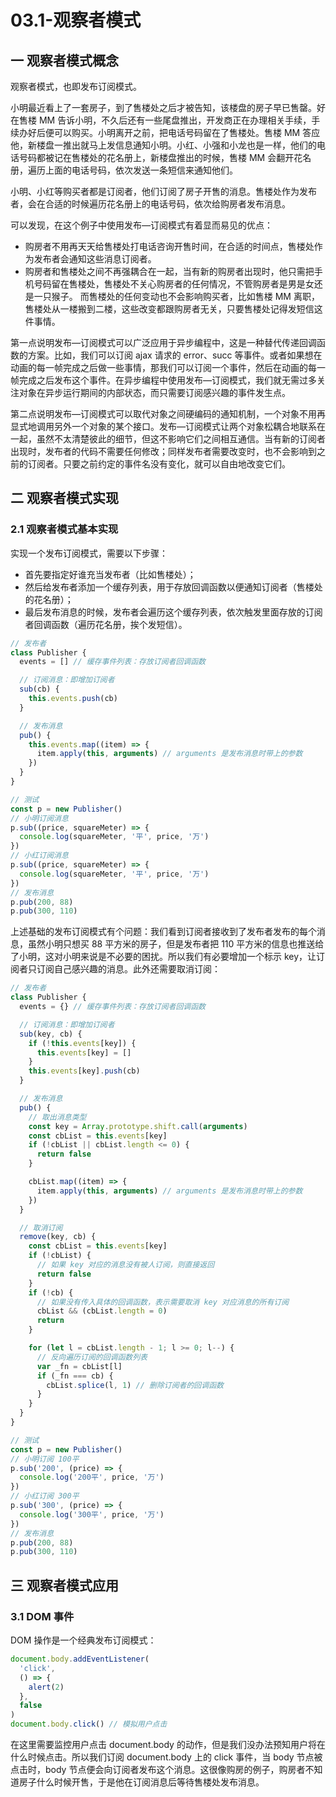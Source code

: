 # 03.1-观察者模式

## 一 观察者模式概念

观察者模式，也即发布订阅模式。

小明最近看上了一套房子，到了售楼处之后才被告知，该楼盘的房子早已售罄。好在售楼 MM 告诉小明，不久后还有一些尾盘推出，开发商正在办理相关手续，手续办好后便可以购买。小明离开之前，把电话号码留在了售楼处。售楼 MM 答应他，新楼盘一推出就马上发信息通知小明。小红、小强和小龙也是一样，他们的电话号码都被记在售楼处的花名册上，新楼盘推出的时候，售楼 MM 会翻开花名册，遍历上面的电话号码，依次发送一条短信来通知他们。

小明、小红等购买者都是订阅者，他们订阅了房子开售的消息。售楼处作为发布者，会在合适的时候遍历花名册上的电话号码，依次给购房者发布消息。

可以发现，在这个例子中使用发布—订阅模式有着显而易见的优点：

- 购房者不用再天天给售楼处打电话咨询开售时间，在合适的时间点，售楼处作为发布者会通知这些消息订阅者。
- 购房者和售楼处之间不再强耦合在一起，当有新的购房者出现时，他只需把手机号码留在售楼处，售楼处不关心购房者的任何情况，不管购房者是男是女还是一只猴子。 而售楼处的任何变动也不会影响购买者，比如售楼 MM 离职，售楼处从一楼搬到二楼，这些改变都跟购房者无关，只要售楼处记得发短信这件事情。

第一点说明发布—订阅模式可以广泛应用于异步编程中，这是一种替代传递回调函数的方案。比如，我们可以订阅 ajax 请求的 error、succ 等事件。或者如果想在动画的每一帧完成之后做一些事情，那我们可以订阅一个事件，然后在动画的每一帧完成之后发布这个事件。在异步编程中使用发布—订阅模式，我们就无需过多关注对象在异步运行期间的内部状态，而只需要订阅感兴趣的事件发生点。

第二点说明发布—订阅模式可以取代对象之间硬编码的通知机制，一个对象不用再显式地调用另外一个对象的某个接口。发布—订阅模式让两个对象松耦合地联系在一起，虽然不太清楚彼此的细节，但这不影响它们之间相互通信。当有新的订阅者出现时，发布者的代码不需要任何修改；同样发布者需要改变时，也不会影响到之前的订阅者。只要之前约定的事件名没有变化，就可以自由地改变它们。

## 二 观察者模式实现

### 2.1 观察者模式基本实现

实现一个发布订阅模式，需要以下步骤：

- 首先要指定好谁充当发布者（比如售楼处）；
- 然后给发布者添加一个缓存列表，用于存放回调函数以便通知订阅者（售楼处的花名册）；
- 最后发布消息的时候，发布者会遍历这个缓存列表，依次触发里面存放的订阅者回调函数（遍历花名册，挨个发短信）。

```js
// 发布者
class Publisher {
  events = [] // 缓存事件列表：存放订阅者回调函数

  // 订阅消息：即增加订阅者
  sub(cb) {
    this.events.push(cb)
  }

  // 发布消息
  pub() {
    this.events.map((item) => {
      item.apply(this, arguments) // arguments 是发布消息时带上的参数
    })
  }
}

// 测试
const p = new Publisher()
// 小明订阅消息
p.sub((price, squareMeter) => {
  console.log(squareMeter, '平', price, '万')
})
// 小红订阅消息
p.sub((price, squareMeter) => {
  console.log(squareMeter, '平', price, '万')
})
// 发布消息
p.pub(200, 88)
p.pub(300, 110)
```

上述基础的发布订阅模式有个问题：我们看到订阅者接收到了发布者发布的每个消息，虽然小明只想买 88 平方米的房子，但是发布者把 110 平方米的信息也推送给了小明，这对小明来说是不必要的困扰。所以我们有必要增加一个标示 key，让订阅者只订阅自己感兴趣的消息。此外还需要取消订阅：

```js
// 发布者
class Publisher {
  events = {} // 缓存事件列表：存放订阅者回调函数

  // 订阅消息：即增加订阅者
  sub(key, cb) {
    if (!this.events[key]) {
      this.events[key] = []
    }
    this.events[key].push(cb)
  }

  // 发布消息
  pub() {
    // 取出消息类型
    const key = Array.prototype.shift.call(arguments)
    const cbList = this.events[key]
    if (!cbList || cbList.length <= 0) {
      return false
    }

    cbList.map((item) => {
      item.apply(this, arguments) // arguments 是发布消息时带上的参数
    })
  }

  // 取消订阅
  remove(key, cb) {
    const cbList = this.events[key]
    if (!cbList) {
      // 如果 key 对应的消息没有被人订阅，则直接返回
      return false
    }
    if (!cb) {
      // 如果没有传入具体的回调函数，表示需要取消 key 对应消息的所有订阅
      cbList && (cbList.length = 0)
      return
    }

    for (let l = cbList.length - 1; l >= 0; l--) {
      // 反向遍历订阅的回调函数列表
      var _fn = cbList[l]
      if (_fn === cb) {
        cbList.splice(l, 1) // 删除订阅者的回调函数
      }
    }
  }
}

// 测试
const p = new Publisher()
// 小明订阅 100平
p.sub('200', (price) => {
  console.log('200平', price, '万')
})
// 小红订阅 300平
p.sub('300', (price) => {
  console.log('300平', price, '万')
})
// 发布消息
p.pub(200, 88)
p.pub(300, 110)
```

## 三 观察者模式应用

### 3.1 DOM 事件

DOM 操作是一个经典发布订阅模式：

```js
document.body.addEventListener(
  'click',
  () => {
    alert(2)
  },
  false
)
document.body.click() // 模拟用户点击
```

在这里需要监控用户点击 document.body 的动作，但是我们没办法预知用户将在什么时候点击。所以我们订阅 document.body 上的 click 事件，当 body 节点被点击时，body 节点便会向订阅者发布这个消息。这很像购房的例子，购房者不知道房子什么时候开售，于是他在订阅消息后等待售楼处发布消息。

